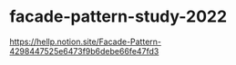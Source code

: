 # facade-pattern-study-2022

https://hellp.notion.site/Facade-Pattern-4298447525e6473f9b6debe66fe47fd3
